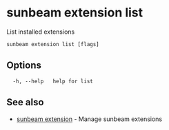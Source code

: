 # sunbeam extension list

List installed extensions

```
sunbeam extension list [flags]
```

## Options

```
  -h, --help   help for list
```

## See also

* [sunbeam extension](./sunbeam_extension.md)	 - Manage sunbeam extensions

